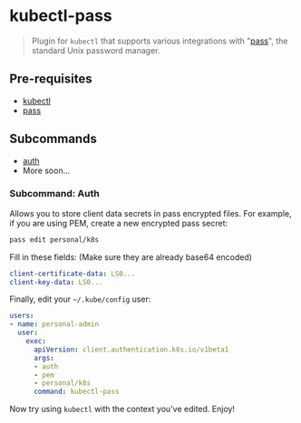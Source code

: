# kubectl-pass

> Plugin for `kubectl` that supports various integrations with "[pass]", the
> standard Unix password manager.

## Pre-requisites

* [kubectl]
* [pass]

## Subcommands

* [auth](#subcommand-auth)
* More soon...

### Subcommand: Auth

Allows you to store client data secrets in pass encrypted files. For example,
if you are using PEM, create a new encrypted pass secret:

```bash
pass edit personal/k8s
```

Fill in these fields: (Make sure they are already base64 encoded)

```yaml
client-certificate-data: LS0...
client-key-data: LS0...
```

Finally, edit your `~/.kube/config` user:

```yaml
users:
- name: personal-admin
  user:
    exec:
      apiVersion: client.authentication.k8s.io/v1beta1
      args:
      - auth
      - pem
      - personal/k8s
      command: kubectl-pass
```

Now try using `kubectl` with the context you've edited. Enjoy!

[kubectl]: https://kubernetes.io/docs/tasks/tools/install-kubectl/
[pass]: https://www.passwordstore.org/
